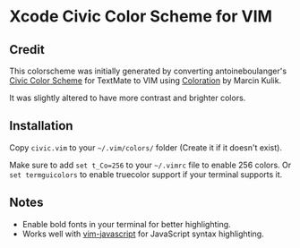 # Xcode Civic Color Scheme for VIM                                                                                                                                                

## Credit

This colorscheme was initially generated by converting antoineboulanger's [Civic Color Scheme](https://github.com/antoineboulanger/civic) 
for TextMate to VIM using [Coloration](https://github.com/sickill/coloration) by Marcin Kulik.

It was slightly altered to have more contrast and brighter colors.

## Installation

Copy `civic.vim` to your `~/.vim/colors/` folder (Create it if it doesn't exist).

Make sure to add `set t_Co=256` to your `~/.vimrc` file to enable 256 colors. 
Or `set termguicolors` to enable truecolor support if your terminal supports it.


## Notes

- Enable bold fonts in your terminal for better highlighting.
- Works well with [vim-javascript](https://github.com/pangloss/vim-javascript) for JavaScript syntax highlighting.
